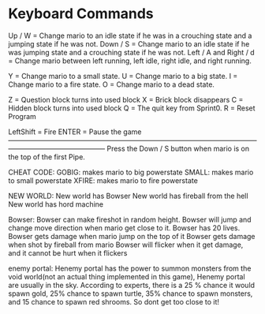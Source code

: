 

# Keyboard Commands
Up / W = Change mario to an idle state if he was in a crouching state and a jumping state if he was not.
Down / S = Change mario to an idle state if he was jumping state and a crouching state if he was not.
Left / A and Right / d = Change mario between left running, left idle, right idle, and right running.

Y = Change mario to a small state.
U = Change mario to a big state.
I = Change mario to a fire state.
O = Change mario to a dead state. 

Z = Question block turns into used block
X = Brick block disappears
C = Hidden block turns into used block
Q = The quit key from Sprint0.
R = Reset Program

LeftShift = Fire
ENTER = Pause the game
——————————————————————————————————————————————————
Press the Down / S button when mario is on the top of the first Pipe.

CHEAT CODE:
GOBIG: makes mario to big powerstate
SMALL: makes mario to small powerstate
XFIRE: makes mario to fire powerstate

NEW WORLD:
New world has Bowser
New world has fireball from the hell
New world has hord machine

Bowser:
Bowser can make fireshot in random height.
Bowser will jump and change move direction when mario get close to it.
Bowser has 20 lives.
Bowser gets damage when mario jump on the top of it
Bowser gets damage when shot by fireball from mario
Bowser will flicker when it get damage, and it cannot be hurt when it flickers

enemy portal:
Henemy portal has the power to summon monsters from the void world(not an actual thing implemented in this game), 
Henemy portal are usually in the sky. 
According to experts, there is a 25 % chance it would spawn gold, 25% chance to spawn turtle, 
35% chance to spawn monsters, and 15 chance to spawn red shrooms. So dont get too close to it!